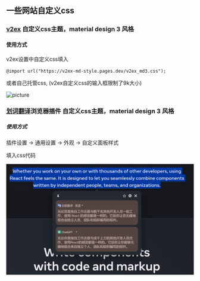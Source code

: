 ## 一些网站自定义css


### [v2ex](https://www.v2ex.com/) 自定义css主题，material design 3 风格

#### 使用方式

v2ex设置中自定义css填入
```
@import url("https://v2ex-md-style.pages.dev/v2ex_md3.css");
```

或者自己托管css, (v2ex自定义css的输入框限制了9k大小)

![picture](./v2ex_scrrenshot.png)



### [划词翻译](https://hcfy.app/)浏览器插件 自定义css主题，material design 3 风格

##### 使用方式

插件设置 -> 通用设置 -> 外观 -> 自定义面板样式

填入css代码

![picture](./hcfy_scrrenshot.png)



